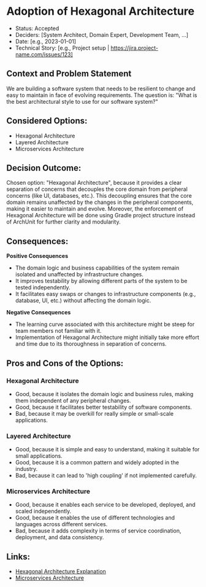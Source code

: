 # Adoption of Hexagonal Architecture

- Status: Accepted
- Deciders: [System Architect, Domain Expert, Development Team, ...]
- Date: [e.g., 2023-01-01]
- Technical Story: [e.g., Project setup | https://jira.project-name.com/issues/123]

## Context and Problem Statement

We are building a software system that needs to be resilient to change and easy to maintain in face of evolving requirements. The question is: "What is the best architectural style
to use for our software system?"

## Considered Options:

- Hexagonal Architecture
- Layered Architecture
- Microservices Architecture

## Decision Outcome:

Chosen option: "Hexagonal Architecture", because it provides a clear separation of concerns that decouples the core domain from peripheral concerns (like UI, databases, etc.). This
decoupling ensures that the core domain remains unaffected by the changes in the peripheral components, making it easier to maintain and evolve. Moreover, the enforcement of
Hexagonal Architecture will be done using Gradle project structure instead of ArchUnit for further clarity and modularity.

## Consequences:

**Positive Consequences**

- The domain logic and business capabilities of the system remain isolated and unaffected by infrastructure changes.
- It improves testability by allowing different parts of the system to be tested independently.
- It facilitates easy swaps or changes to infrastructure components (e.g., database, UI, etc.) without affecting the domain logic.

**Negative Consequences**

- The learning curve associated with this architecture might be steep for team members not familiar with it.
- Implementation of Hexagonal Architecture might initially take more effort and time due to its thoroughness in separation of concerns.

## Pros and Cons of the Options:

### Hexagonal Architecture

- Good, because it isolates the domain logic and business rules, making them independent of any peripheral changes.
- Good, because it facilitates better testability of software components.
- Bad, because it may be overkill for really simple or small-scale applications.

### Layered Architecture

- Good, because it is simple and easy to understand, making it suitable for small applications.
- Good, because it is a common pattern and widely adopted in the industry.
- Bad, because it can lead to 'high coupling' if not implemented carefully.

### Microservices Architecture

- Good, because it enables each service to be developed, deployed, and scaled independently.
- Good, because it enables the use of different technologies and languages across different services.
- Bad, because it adds complexity in terms of service coordination, deployment, and data consistency.

## Links:

- [Hexagonal Architecture Explanation](https://alistair.cockburn.us/hexagonal-architecture/)
- [Microservices Architecture](https://microservices.io/patterns/microservices.html)

